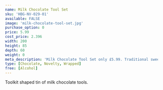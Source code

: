 ```yaml
---
name: Milk Chocolate Tool Set
sku: 'HBG-NV-029-01'
available: FALSE
image: 'milk-chocolate-tool-set.jpg'
purchase_option: 0
price: 5.99
cost_price: 2.396
width: 200
height: 85
depth: 60
weight: 0
meta_description: 'Milk Chocolate Tool Set only £5.99. Traditional sweets and more at Humbugs Confectionery Store. Specialists in satisfying your sweet tooth!"),"")'
type: [Chocolate, Novelty, Wrapped]
free: [Alcohol]
---
```

Toolkit shaped tin of milk chocolate tools.